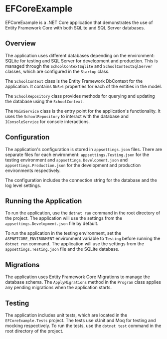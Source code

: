 # EFCoreExample

EFCoreExample is a .NET Core application that demonstrates the use of Entity Framework Core with both SQLite and SQL Server databases.

## Overview

The application uses different databases depending on the environment: SQLite for testing and SQL Server for development and production. This is managed through the `SchoolContextSqlite` and `SchoolContextSqlServer` classes, which are configured in the `Startup` class.

The `SchoolContext` class is the Entity Framework DbContext for the application. It contains `DbSet` properties for each of the entities in the model.

The `SchoolRepository` class provides methods for querying and updating the database using the `SchoolContext`.

The `MainService` class is the entry point for the application's functionality. It uses the `SchoolRepository` to interact with the database and `IConsoleService` for console interactions.

## Configuration

The application's configuration is stored in `appsettings.json` files. There are separate files for each environment: `appsettings.Testing.json` for the testing environment and `appsettings.Development.json` and `appsettings.Production.json` for the development and production environments respectively.

The configuration includes the connection string for the database and the log level settings.

## Running the Application

To run the application, use the `dotnet run` command in the root directory of the project. The application will use the settings from the `appsettings.Development.json` file by default.

To run the application in the testing environment, set the `ASPNETCORE_ENVIRONMENT` environment variable to `Testing` before running the `dotnet run` command. The application will use the settings from the `appsettings.Testing.json` file and the SQLite database.

## Migrations

The application uses Entity Framework Core Migrations to manage the database schema. The `ApplyMigrations` method in the `Program` class applies any pending migrations when the application starts.

## Testing

The application includes unit tests, which are located in the `EFCoreExample.Tests` project. The tests use xUnit and Moq for testing and mocking respectively. To run the tests, use the `dotnet test` command in the root directory of the project.
